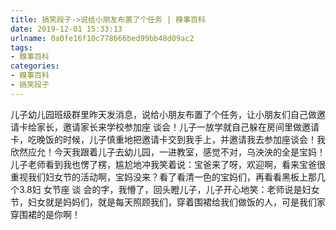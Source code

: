```yaml
---
title: 搞笑段子->说给小朋友布置了个任务 | 糗事百科
date: 2019-12-01 15:33:13
urlname: 0a0fe16f10c778666bed99bb48d09ac2
tags: 
- 糗事百科
categories:
- 糗事百科
- 搞笑段子
---
```

儿子幼儿园班级群里昨天发消息，说给小朋友布置了个任务，让小朋友们自己做邀请卡给家长，邀请家长来学校参加座 谈会！儿子一放学就自己躲在房间里做邀请卡，吃晚饭的时候，儿子慎重地把邀请卡交到我手上，并邀请我去参加座谈会！我欣然应允！今天我跟着儿子去幼儿园，一进教室，感觉不对，乌泱泱的全是宝妈！儿子老师看到我也愣了楞，尴尬地冲我笑着说：宝爸来了呀，欢迎啊，看来宝爸很重视我们妇女节的活动啊，宝妈没来？看了看清一色的宝妈们，再看看黑板上那几个3.8妇 女节座 谈 会的字，我懵了，回头瞪儿子，儿子开心地笑：老师说是妇女节，妇女就是妈妈们，就是每天照顾我们，穿着围裙给我们做饭的人，可是我们家穿围裙的是你啊！


